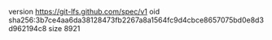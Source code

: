 version https://git-lfs.github.com/spec/v1
oid sha256:3b7ce4aa6da38128473fb2267a8a1564fc9d4cbce8657075bd0e8d3d962194c8
size 8921
